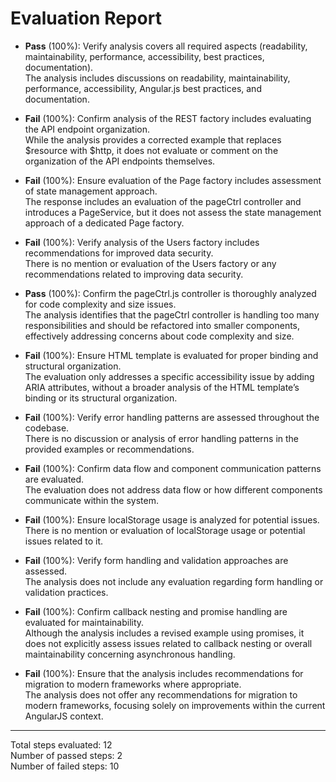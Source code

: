 # Evaluation Report

- **Pass** (100%): Verify analysis covers all required aspects (readability, maintainability, performance, accessibility, best practices, documentation).  
  The analysis includes discussions on readability, maintainability, performance, accessibility, Angular.js best practices, and documentation.

- **Fail** (100%): Confirm analysis of the REST factory includes evaluating the API endpoint organization.  
  While the analysis provides a corrected example that replaces $resource with $http, it does not evaluate or comment on the organization of the API endpoints themselves.

- **Fail** (100%): Ensure evaluation of the Page factory includes assessment of state management approach.  
  The response includes an evaluation of the pageCtrl controller and introduces a PageService, but it does not assess the state management approach of a dedicated Page factory.

- **Fail** (100%): Verify analysis of the Users factory includes recommendations for improved data security.  
  There is no mention or evaluation of the Users factory or any recommendations related to improving data security.

- **Pass** (100%): Confirm the pageCtrl.js controller is thoroughly analyzed for code complexity and size issues.  
  The analysis identifies that the pageCtrl controller is handling too many responsibilities and should be refactored into smaller components, effectively addressing concerns about code complexity and size.

- **Fail** (100%): Ensure HTML template is evaluated for proper binding and structural organization.  
  The evaluation only addresses a specific accessibility issue by adding ARIA attributes, without a broader analysis of the HTML template’s binding or its structural organization.

- **Fail** (100%): Verify error handling patterns are assessed throughout the codebase.  
  There is no discussion or analysis of error handling patterns in the provided examples or recommendations.

- **Fail** (100%): Confirm data flow and component communication patterns are evaluated.  
  The evaluation does not address data flow or how different components communicate within the system.

- **Fail** (100%): Ensure localStorage usage is analyzed for potential issues.  
  There is no mention or evaluation of localStorage usage or potential issues related to it.

- **Fail** (100%): Verify form handling and validation approaches are assessed.  
  The analysis does not include any evaluation regarding form handling or validation practices.

- **Fail** (100%): Confirm callback nesting and promise handling are evaluated for maintainability.  
  Although the analysis includes a revised example using promises, it does not explicitly assess issues related to callback nesting or overall maintainability concerning asynchronous handling.

- **Fail** (100%): Ensure that the analysis includes recommendations for migration to modern frameworks where appropriate.  
  The analysis does not offer any recommendations for migration to modern frameworks, focusing solely on improvements within the current AngularJS context.

---

Total steps evaluated: 12  
Number of passed steps: 2  
Number of failed steps: 10